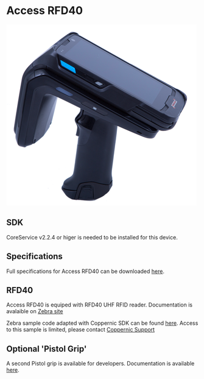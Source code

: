 Access RFD40
======

![](/img/devices/access-rfd40.png)

SDK
------------
CoreService v2.2.4 or higer is needed to be installed for this device.

Specifications
--------------

Full specifications for Access RFD40 can be downloaded [here](https://www.coppernic.fr/en/documentations/).

RFD40
----------------

Access RFD40 is equiped with RFD40 UHF RFID reader. Documentation is avalaible on [Zebra site](https://www.zebra.com/gb/en/products/rfid/rfid-handhelds/rfd40.html)

Zebra sample code adapted with Coppernic SDK can be found [here](https://gitlab.com/Coppernic/Android/External/123rfid_mobile). Access to this sample is limited, please contact [Coppernic Support](mailto://support@coppernic.fr)

Optional 'Pistol Grip'
-----------

A second Pistol grip is available for developers. Documentation is available [here](/docs/product/access#optional-pistol-grip).

